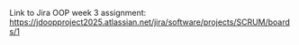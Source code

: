 Link to Jira OOP week 3 assignment:
https://jdoopproject2025.atlassian.net/jira/software/projects/SCRUM/boards/1 
